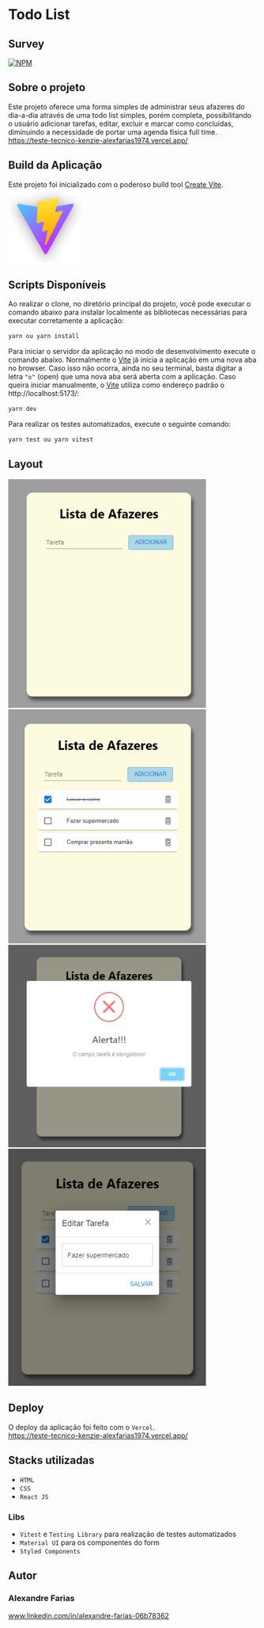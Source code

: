 # Todo List

## Survey

[![NPM](https://img.shields.io/npm/l/react)](https://github.com/alexfarias1974/teste-tecnico-kenzie-alexfarias1974/blob/main/LICENCE)

## Sobre o projeto

Este projeto oferece uma forma simples de administrar seus afazeres do dia-a-dia através de uma todo list simples, porém completa, possibilitando o usuário adicionar tarefas, editar, excluir e marcar como concluídas, diminuindo a necessidade de portar uma agenda física full time.\
https://teste-tecnico-kenzie-alexfarias1974.vercel.app/

## Build da Aplicação

Este projeto foi inicializado com o poderoso build tool [Create Vite](https://vitejs.dev/).\
<img src="https://github.com/alexfarias1974/teste-tecnico-kenzie-alexfarias1974/blob/main/src/assets/vite.png" width="150px" />

## Scripts Disponíveis

Ao realizar o clone, no diretório principal do projeto, você pode executar o comando abaixo para instalar localmente as bibliotecas necessárias para executar corretamente a aplicação:

```bash
yarn ou yarn install
```
Para iniciar o servidor da aplicação no modo de desenvolvimento execute o comando abaixo. Normalmente o [Vite](https://vitejs.dev/) já inicia a aplicação em uma nova aba no browser. Caso isso não ocorra, ainda no seu terminal, basta digitar a letra `"o"` (open) que uma nova aba será aberta com a aplicação. Caso queira iniciar manualmente, o [Vite](https://vitejs.dev/) utiliza como endereço padrão o http://localhost:5173/:

```bash
yarn dev
```
Para realizar os testes automatizados, execute o seguinte comando:

```bash
yarn test ou yarn vitest
```
## Layout

<img src="https://github.com/alexfarias1974/teste-tecnico-kenzie-alexfarias1974/blob/main/src/assets/picture1.png" width=400px />
<img src="https://github.com/alexfarias1974/teste-tecnico-kenzie-alexfarias1974/blob/main/src/assets/picture2.png" width=400px />
<img src="https://github.com/alexfarias1974/teste-tecnico-kenzie-alexfarias1974/blob/main/src/assets/picture3.png" width=400px />
<img src="https://github.com/alexfarias1974/teste-tecnico-kenzie-alexfarias1974/blob/main/src/assets/picture4.png" width=400px />


## Deploy

O deploy da aplicação foi feito com o `Vercel`.\
https://teste-tecnico-kenzie-alexfarias1974.vercel.app/

## Stacks utilizadas

- `HTML`
- `CSS`
- `React JS`

### Libs

- `Vitest` e `Testing Library` para realização de testes automatizados
- `Material UI` para os componentes do form
- `Styled Components`

## Autor

### Alexandre Farias 
www.linkedin.com/in/alexandre-farias-06b78362
